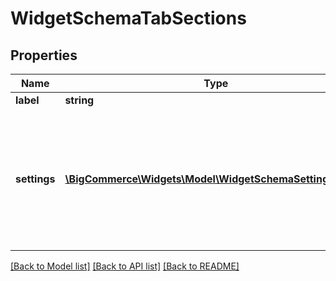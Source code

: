 # WidgetSchemaTabSections

## Properties
Name | Type | Description | Notes
------------ | ------------- | ------------- | -------------
**label** | **string** |  | [optional] 
**settings** | [**\BigCommerce\Widgets\Model\WidgetSchemaSettingBase1[]**](WidgetSchemaSettingBase1.md) | For examples of each type of setting, see [Page Builder &gt; Schema Settings](https://developer.bigcommerce.com/stencil-docs/page-builder/schema-settings/alignment) in Theme Docs. | [optional] 

[[Back to Model list]](../../README.md#documentation-for-models) [[Back to API list]](../../README.md#documentation-for-api-endpoints) [[Back to README]](../../README.md)

